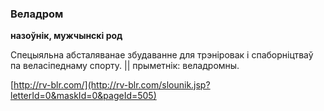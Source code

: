 ### Веладром
**назоўнік, мужчынскі род**

Спецыяльна абсталяванае збудаванне для трэніровак і спаборніцтваў па веласіпеднаму спорту. || прыметнік: веладромны.

<a rel="author">[http://rv-blr.com/](http://rv-blr.com/slounik.jsp?letterId=0&maskId=0&pageId=505)</a>
